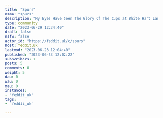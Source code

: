 ```yaml
---
title: "Spurs" 
name: "spurs"
description: "My Eyes Have Seen The Glory Of The Cups at White Hart Lane"
type: community
date: "2023-06-29 12:34:40"
draft: false
nsfw: false
actor_id: "https://feddit.uk/c/spurs"
host: feddit.uk
lastmod: "2023-06-23 12:04:40"
published: "2023-06-23 12:02:22"
subscribers: 1
posts: 5
comments: 0
weight: 5
dau: 0
wau: 0
mau: 0
instances:
- "feddit_uk"
tags: 
- "feddit_uk"

---
```

